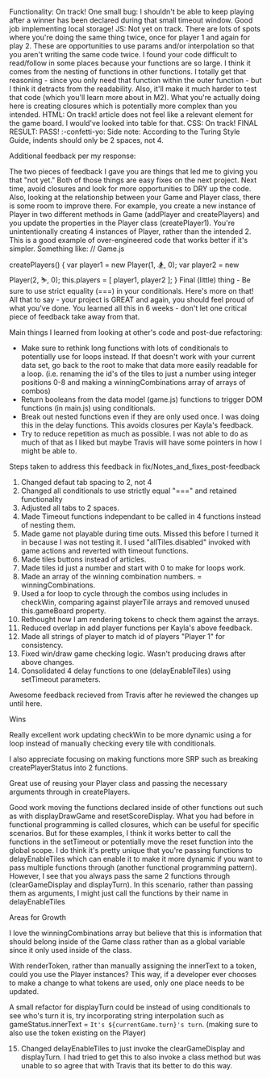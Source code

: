 Functionality: On track!
One small bug: I shouldn't be able to keep playing after a winner has been declared during that small timeout window.
Good job implementing local storage!
JS: Not yet on track.
There are lots of spots where you're doing the same thing twice, once for player 1 and again for play 2. These are opportunities to use params and/or interpolation so that you aren't writing the same code twice.
I found your code difficult to read/follow in some places because your functions are so large. I think it comes from the nesting of functions in other functions. I totally get that reasoning - since you only need that function within the outer function - but I think it detracts from the readability. Also, it'll make it much harder to test that code (which you'll learn more about in M2). What you're actually doing here is creating closures which is potentially more complex than you intended.
HTML: On track!
article does not feel like a relevant element for the game board. I would've looked into table for that.
CSS: On track!
FINAL RESULT: PASS! :-confetti-yo:
Side note: According to the Turing Style Guide, indents should only be 2 spaces, not 4.

Additional feedback per my response:

The two pieces of feedback I gave you are things that led me to giving you that "not yet." Both of those things are easy fixes on the next project. Next time, avoid closures and look for more opportunities to DRY up the code.
Also, looking at the relationship between your Game and Player class, there is some room to improve there. For example, you create a new instance of Player in two different methods in Game (addPlayer and createPlayers) and you update the properties in the Player class (createPlayer1). You're unintentionally creating 4 instances of Player, rather than the intended 2. This is a good example of over-engineered code that works better if it's simpler. Something like:
// Game.js

createPlayers() {
  var player1 = new Player(1, 🏂, 0);
  var player2 = new Player(2, ⛷️, 0);
  this.players = [ player1, player2 ];
}
Final (little) thing - Be sure to use strict equality (===) in your conditionals. Here's more on that!
All that to say - your project is GREAT and again, you should feel proud of what you've done. You learned all this in 6 weeks - don't let one critical piece of feedback take away from that.

Main things I learned from looking at other's code and post-due refactoring:

- Make sure to rethink long functions with lots of conditionals to potentially use for loops instead. If that doesn't work with your current data set, go back to the root to make that data more easily readable for a loop. (i.e. renaming the id's of the tiles to just a number using integer positions 0-8 and making a winningCombinations array of arrays of combos)
- Return booleans from the data model (game.js) functions to trigger DOM functions (in main.js) using conditionals.
- Break out nested functions even if they are only used once. I was doing this in the delay functions. This avoids closures per Kayla's feedback.
- Try to reduce repetition as much as possible. I was not able to do as much of that as I liked but maybe Travis will have some pointers in how I might be able to.

Steps taken to address this feedback in fix/Notes_and_fixes_post-feedback

1. Changed defaut tab spacing to 2, not 4
2. Changed all conditionals to use strictly equal "===" and retained functionality
3. Adjusted all tabs to 2 spaces.
4. Made Timeout functions independant to be called in 4 functions instead of nesting them.
5. Made game not playable during time outs. Missed this before I turned it in because I was not testing it. I used "allTiles.disabled" invoked with game actions and reverted with timeout functions.
6. Made tiles buttons instead of articles.
7. Made tiles id just a number and start with 0 to make for loops work.
8. Made an array of the winning combination numbers. = winningCombinations.
9. Used a for loop to cycle through the combos using includes in checkWin, comparing against playerTile arrays and removed unused this.gameBoard property.
10. Rethought how I am rendering tokens to check them against the arrays.
11. Reduced overlap in add player functions per Kayla's above feedback.
12. Made all strings of player to match id of players "Player 1" for consistency.
13. Fixed win/draw game checking logic. Wasn't producing draws after above changes.
14. Consolidated 4 delay functions to one (delayEnableTiles) using setTimeout parameters.

Awesome feedback recieved from Travis after he reviewed the changes up until here.

Wins

Really excellent work updating checkWin to be more dynamic using a for loop instead of manually checking every tile with conditionals.

I also appreciate focusing on making functions more SRP such as breaking createPlayerStatus into 2 functions.

Great use of reusing your Player class and passing the necessary arguments through in createPlayers.

Good work moving the functions declared inside of other functions out such as with displayDrawGame and resetScoreDisplay.  What you had before in functional programming is called closures, which can be useful for specific scenarios.  But for these examples, I think it works better to call the functions in the setTimeout or potentially move the reset function into the global scope.  I do think it's pretty unique that you're passing functions to delayEnableTiles which can enable it to make it more dynamic if you want to pass multiple functions through (another functional programming pattern).  However, I see that you always pass the same 2 functions through (clearGameDisplay and displayTurn).  In this scenario, rather than passing them as arguments, I might just call the functions by their name in delayEnableTiles

Areas for Growth

I love the winningCombinations array but believe that this is information that should belong inside of the Game class rather than as a global variable since it only used inside of the class.

With renderToken, rather than manually assigning the innerText to a token, could you use the Player instances?  This way, if a developer ever chooses to make a change to what tokens are used, only one place needs to be updated.

A small refactor for displayTurn could be instead of using conditionals to see who's turn it is, try incorporating string interpolation such as gameStatus.innerText = `It's ${currentGame.turn}'s turn`.  (making sure to also use the token existing on the Player)

15. Changed delayEnableTiles to just invoke the clearGameDisplay and displayTurn. I had tried to get this to also invoke a class method but was unable to so agree that with Travis that its better to do this way.